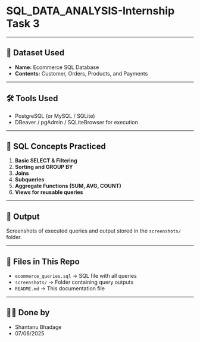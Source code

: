 # SQL_DATA_ANALYSIS-Internship Task 3
---

## 📁 Dataset Used
- **Name:** Ecommerce SQL Database
- **Contents:** Customer, Orders, Products, and Payments

---

## 🛠️ Tools Used
- PostgreSQL (or MySQL / SQLite)
- DBeaver / pgAdmin / SQLiteBrowser for execution

---

## 🧠 SQL Concepts Practiced

1. **Basic SELECT & Filtering**
2. **Sorting and GROUP BY**
3. **Joins**
4. **Subqueries**
5. **Aggregate Functions (SUM, AVG, COUNT)**
6. **Views for reusable queries**

---

## 📸 Output
Screenshots of executed queries and output stored in the `screenshots/` folder.

---

## 📂 Files in This Repo
- `ecommerce_queries.sql` → SQL file with all queries
- `screenshots/` → Folder containing query outputs
- `README.md` → This documentation file

---

## 🙋‍♂️ Done by
- Shantanu Bhadage
- 07/06/2025
